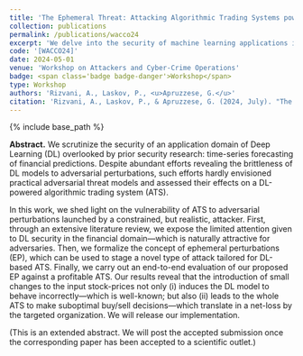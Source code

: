 ```yaml
---
title: 'The Ephemeral Threat: Attacking Algorithmic Trading Systems powered by Deep Learning'
collection: publications
permalink: /publications/wacco24
excerpt: 'We delve into the security of machine learning applications in computational finance.'
code: '[WACCO24]'
date: 2024-05-01
venue: 'Workshop on Attackers and Cyber-Crime Operations'
badge: <span class='badge badge-danger'>Workshop</span>
type: Workshop
authors: 'Rizvani, A., Laskov, P., <u>Apruzzese, G.</u>'
citation: 'Rizvani, A., Laskov, P., & Apruzzese, G. (2024, July). "The Ephemeral Threat: Attacking Algorithmic Trading Systems powered by Deep Learning" In <i>2024 Workshop on Attackers and Cyber-Crime Operations (WACCO)</i> (co-located with IEEE EuroS&P24).'
---
```

{% include base_path %}

<b>Abstract.</b> We scrutinize the security of an application domain of Deep Learning (DL) overlooked by prior security research: time-series forecasting of financial predictions. Despite abundant efforts revealing the brittleness of DL models to adversarial perturbations, such efforts hardly envisioned practical adversarial threat models and assessed their effects on a DL-powered algorithmic trading system (ATS).

In this work, we shed light on the vulnerability of ATS to adversarial perturbations launched by a constrained, but realistic, attacker. First, through an extensive literature review, we expose the limited attention given to DL security in the financial domain—which is naturally attractive for adversaries. Then, we formalize the concept of ephemeral perturbations (EP), which can be used to stage a novel type of attack tailored for DL-based ATS. Finally, we carry out an end-to-end evaluation of our proposed EP against a profitable ATS. Our results reveal that the introduction of small changes to the input stock-prices not only (i) induces the DL model to behave incorrectly—which is well-known; but also (ii) leads to the whole ATS to make suboptimal buy/sell decisions—which translate in a net-loss by the targeted organization. We will release our implementation.

(This is an extended abstract. We will post the accepted submission once the corresponding paper has been accepted to a scientific outlet.)
 
